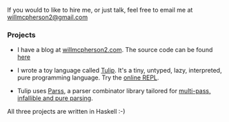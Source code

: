 If you would to like to hire me, or just talk, feel free to email me at [willmcpherson2@gmail.com](mailto:willmcpherson2@gmail.com)

### Projects

- I have a blog at [willmcpherson2.com](http://willmcpherson2.com). The source code can be found [here](https://github.com/willmcpherson2/willmcpherson2.com)

- I wrote a toy language called [Tulip](https://github.com/willmcpherson2/tulip). It's a tiny, untyped, lazy, interpreted, pure programming language. Try the [online REPL](http://willmcpherson2.com/tulip).

- Tulip uses [Parss](https://github.com/willmcpherson2/parss), a parser combinator library tailored for [multi-pass, infallible and pure parsing](https://github.com/willmcpherson2/tulip/commit/14a2ae8a5fcfc1a6ed8ddad5bc8e21c23a94ab20).

All three projects are written in Haskell :-)
